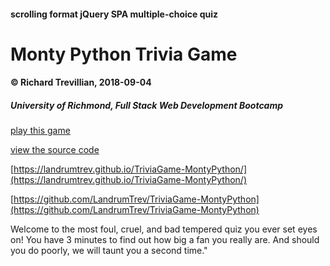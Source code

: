 #### scrolling format jQuery SPA multiple-choice quiz
# Monty Python Trivia Game
#### © Richard Trevillian, 2018-09-04
##### University of Richmond, Full Stack Web Development Bootcamp

[play this game](https://landrumtrev.github.io/TriviaGame-MontyPython/)

[view the source code](https://github.com/LandrumTrev/TriviaGame-MontyPython)

[https://landrumtrev.github.io/TriviaGame-MontyPython/](https://landrumtrev.github.io/TriviaGame-MontyPython/)

[https://github.com/LandrumTrev/TriviaGame-MontyPython](https://github.com/LandrumTrev/TriviaGame-MontyPython)


Welcome to the most foul, cruel, and bad tempered quiz you ever set eyes on! You have 3 minutes to find out how big a fan you really are. And should you do poorly, we will taunt you a second time."

